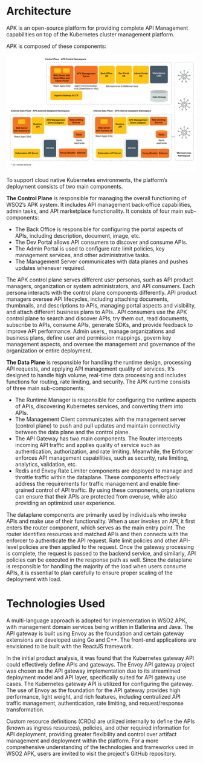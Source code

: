 # Architecture

APK is an open-source platform for providing complete API Management capabilities on top of the Kubernetes cluster management platform.

APK is composed of these components:

[![Architecture](../assets/img/wso2-api-platform-for-kubernetes-component-architecture.png)](../assets/img/wso2-api-platform-for-kubernetes-component-architecture.png)



To support cloud native Kubernetes environments, the platform’s deployment consists of two main components.

**The Control Plane** is responsible for managing the overall functioning of WSO2’s APK system.  It includes API management back-office capabilities, admin tasks, and API marketplace functionality. It consists of four main sub-components: 
- The Back Office is responsible for configuring the portal aspects of APIs, including description, document, image, etc.
- The Dev Portal allows API consumers to discover and consume APIs.
- The Admin Portal is used to configure rate limit policies, key management services, and other administrative tasks.
- The Management Server communicates with data planes and pushes updates whenever required.

The APK control plane serves different user personas, such as API product managers, organization or system administrators, and API consumers. Each persona interacts with the control plane components differently.
API product managers oversee API lifecycles, including attaching documents, thumbnails, and descriptions to APIs, managing portal aspects and visibility, and attach different business plans to APIs..
API consumers use the APK control plane to search and discover APIs, try them out, read documents, subscribe to APIs, consume APIs, generate SDKs, and provide feedback to improve API performance.
Admin users,, manage organizations and business plans, define user and permission mappings, govern key management aspects, and oversee the management and governance of the organization or entire deployment.


**The Data Plane** is responsible for handling the runtime design, processing API requests, and applying API management quality of services. It’s designed to handle high volume, real-time data processing and includes functions for routing, rate limiting, and security. The APK runtime consists of three main sub-components: 
- The Runtime Manager is responsible for configuring the runtime aspects of APIs, discovering Kubernetes services, and converting them into APIs.
- The Management Client communicates with the management server (control plane) to push and pull updates and maintain connectivity between the data plane and the control plane.
- The API Gateway has two main components. The Router intercepts incoming API traffic and applies quality of service such as authentication, authorization, and rate limiting. Meanwhile, the Enforcer enforces API management capabilities, such as security, rate limiting, analytics, validation, etc.
- Redis and Envoy Rate Limiter components are deployed to manage and throttle traffic within the dataplane. These components effectively address the requirements for traffic management and enable fine-grained control of API traffic. By using these components, organizations can ensure that their APIs are protected from overuse, while also providing an optimized user experience.

The dataplane components are primarily used by individuals who invoke APIs and make use of their functionality. When a user invokes an API, it first enters the router component, which serves as the main entry point. The router identifies resources and matched APIs and then connects with the enforcer to authenticate the API request. Rate limit policies and other API-level policies are then applied to the request.
Once the gateway processing is complete, the request is passed to the backend service, and similarly, API policies can be executed in the response path as well. Since the dataplane is responsible for handling the majority of the load when users consume APIs, it is essential to plan carefully to ensure proper scaling of the deployment with load.


# Technologies Used 
A multi-language approach is adopted for implementation in WSO2 APK, with management domain services being written in Ballerina and Java. The API gateway is built using Envoy as the foundation and certain gateway extensions are developed using Go and C++. The front-end applications are envisioned to be built with the ReactJS framework.

In the initial product analysis, it was found that the Kubernetes gateway API could effectively define APIs and gateways. The Envoy API gateway project was chosen as the API gateway implementation due to its streamlined deployment model and API layer, specifically suited for API gateway use cases. The Kubernetes gateway API is utilized for configuring the gateway. The use of Envoy as the foundation for the API gateway provides high performance, light weight, and rich features, including centralized API traffic management, authentication, rate limiting, and request/response transformation.

Custom resource definitions (CRDs) are utilized internally to define the APIs (known as ingress resources), policies, and other required information for API deployment, providing greater flexibility and control over artifact management and deployment within the platform. For a more comprehensive understanding of the technologies and frameworks used in WSO2 APK, users are invited to visit the project's GitHub repository.
